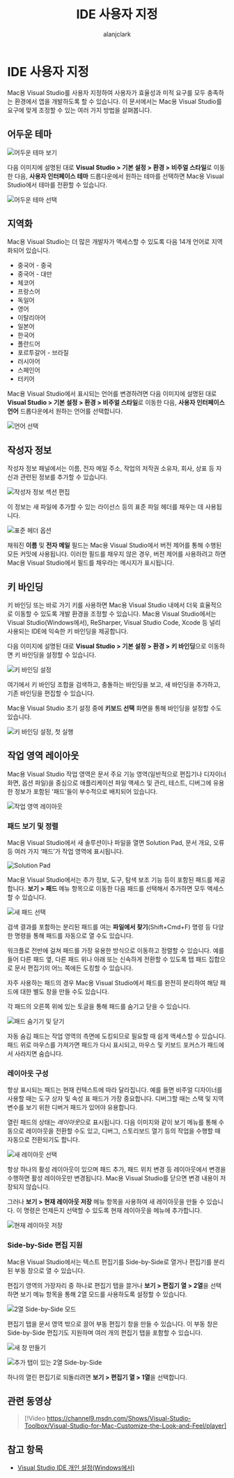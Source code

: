 ﻿---
title: IDE 사용자 지정
description: Mac용 Visual Studio를 다양한 방식으로 사용자 지정하여 사용자가 효율성과 미적 요구를 모두 충족하는 환경에서 앱을 개발하도록 할 수 있습니다. 이 문서에서는 Mac용 Visual Studio를 요구에 맞게 조정할 수 있는 여러 가지 방법을 살펴봅니다.
author: alanjclark
ms.author: dominicn
ms.date: 05/06/2018
ms.assetid: F7C2A28C-0759-4E0D-A28E-B72D5AB73DB6
ms.custom: video
ms.openlocfilehash: d35cd7ebc5534cd49f18db794b5fdeb5f62f4758
ms.sourcegitcommit: 370cc7fd2e11ede6d8215c8d81963a8307614550
ms.translationtype: HT
ms.contentlocale: ko-KR
ms.lasthandoff: 12/10/2019
ms.locfileid: "74984199"
---
# <a name="customizing-the-ide"></a>IDE 사용자 지정

Mac용 Visual Studio를 사용자 지정하여 사용자가 효율성과 미적 요구를 모두 충족하는 환경에서 앱을 개발하도록 할 수 있습니다. 이 문서에서는 Mac용 Visual Studio를 요구에 맞게 조정할 수 있는 여러 가지 방법을 살펴봅니다.

## <a name="dark-theme"></a>어두운 테마

![어두운 테마 보기](media/customizing-the-ide-image7a.png)

다음 이미지에 설명된 대로 **Visual Studio > 기본 설정 > 환경 > 비주얼 스타일**로 이동한 다음, **사용자 인터페이스 테마** 드롭다운에서 원하는 테마를 선택하면 Mac용 Visual Studio에서 테마를 전환할 수 있습니다.

![어두운 테마 선택](media/customizing-the-ide-image7b.png)

## <a name="localization"></a>지역화

Mac용 Visual Studio는 더 많은 개발자가 액세스할 수 있도록 다음 14개 언어로 지역화되어 있습니다.

* 중국어 - 중국
* 중국어 - 대만
* 체코어
* 프랑스어
* 독일어
* 영어
* 이탈리아어
* 일본어
* 한국어
* 폴란드어
* 포르투갈어 - 브라질
* 러시아어
* 스페인어
* 터키어

Mac용 Visual Studio에서 표시되는 언어를 변경하려면 다음 이미지에 설명된 대로 **Visual Studio > 기본 설정 > 환경 > 비주얼 스타일**로 이동한 다음, **사용자 인터페이스 언어** 드롭다운에서 원하는 언어를 선택합니다.

![언어 선택](media/customizing-the-ide-image11a.png)

## <a name="author-information"></a>작성자 정보

작성자 정보 패널에서는 이름, 전자 메일 주소, 작업의 저작권 소유자, 회사, 상표 등 자신과 관련된 정보를 추가할 수 있습니다.

![작성자 정보 섹션 편집](media/customizing-the-ide-image9a.png)

이 정보는 새 파일에 추가할 수 있는 라이선스 등의 표준 파일 헤더를 채우는 데 사용됩니다.

![표준 헤더 옵션](media/customizing-the-ide-image8a.png)

채워진 **이름** 및 **전자 메일** 필드는 Mac용 Visual Studio에서 버전 제어를 통해 수행된 모든 커밋에 사용됩니다. 이러한 필드를 채우지 않은 경우, 버전 제어를 사용하려고 하면 Mac용 Visual Studio에서 필드를 채우라는 메시지가 표시됩니다.

## <a name="key-bindings"></a>키 바인딩

키 바인딩 또는 바로 가기 키를 사용하면 Mac용 Visual Studio 내에서 더욱 효율적으로 이동할 수 있도록 개발 환경을 조정할 수 있습니다. Mac용 Visual Studio에서는 Visual Studio(Windows에서), ReSharper, Visual Studio Code, Xcode 등 널리 사용되는 IDE에 익숙한 키 바인딩을 제공합니다.

다음 이미지에 설명된 대로 **Visual Studio > 기본 설정 > 환경 > 키 바인딩**으로 이동하면 키 바인딩을 설정할 수 있습니다.

![키 바인딩 설정](media/customizing-the-ide-image10a.png)

여기에서 키 바인딩 조합을 검색하고, 충돌하는 바인딩을 보고, 새 바인딩을 추가하고, 기존 바인딩을 편집할 수 있습니다.

Mac용 Visual Studio 초기 설정 중에 **키보드 선택** 화면을 통해 바인딩을 설정할 수도 있습니다.

![키 바인딩 설정, 첫 실행](media/ide-tour-2019-keyboard-shortcut.png)

## <a name="workspace-layout"></a>작업 영역 레이아웃

Mac용 Visual Studio 작업 영역은 문서 주요 기능 영역(일반적으로 편집기나 디자이너 화면, 옵션 파일)을 중심으로 애플리케이션 파일 액세스 및 관리, 테스트, 디버그에 유용한 정보가 포함된 '패드'들이 부수적으로 배치되어 있습니다. 

 ![작업 영역 레이아웃](media/customizing-the-ide-image1a.png)

### <a name="viewing-and-arranging-pads"></a>패드 보기 및 정렬

Mac용 Visual Studio에서 새 솔루션이나 파일을 열면 Solution Pad, 문서 개요, 오류 등 여러 가지 ‘패드’가 작업 영역에 표시됩니다. 

![Solution Pad](media/customizing-the-ide-image2a.png)

Mac용 Visual Studio에서는 추가 정보, 도구, 탐색 보조 기능 등이 포함된 패드를 제공합니다. **보기 > 패드** 메뉴 항목으로 이동한 다음 패드를 선택해서 추가하면 모두 액세스할 수 있습니다.

![새 패드 선택](media/customizing-the-ide-image3a.png)

검색 결과를 포함하는 분리된 패드를 여는 **파일에서 찾기**(Shift+Cmd+F) 명령 등 다양한 명령을 통해 패드를 자동으로 열 수도 있습니다.

워크플로 전반에 걸쳐 패드를 가장 유용한 방식으로 이동하고 정렬할 수 있습니다. 예를 들어 다른 패드 옆, 다른 패드 위나 아래 또는 신속하게 전환할 수 있도록 탭 패드 집합으로 문서 편집기의 어느 쪽에든 도킹할 수 있습니다.

자주 사용하는 패드의 경우 Mac용 Visual Studio에서 패드를 완전히 분리하여 해당 패드에 대한 별도 창을 만들 수도 있습니다.

각 패드의 오른쪽 위에 있는 토글을 통해 패드를 숨기고 닫을 수 있습니다.

![패드 숨기기 및 닫기](media/customizing-the-ide-image5a.png)

자동 숨김 패드는 작업 영역의 측면에 도킹되므로 필요할 때 쉽게 액세스할 수 있습니다. 패드 위로 마우스를 가져가면 패드가 다시 표시되고, 마우스 및 키보드 포커스가 패드에서 사라지면 숨습니다.

### <a name="organizing-layouts"></a>레이아웃 구성

항상 표시되는 패드는 현재 컨텍스트에 따라 달라집니다. 예를 들면 비주얼 디자이너를 사용할 때는 도구 상자 및 속성 표 패드가 가장 중요합니다. 디버그할 때는 스택 및 지역 변수를 보기 위한 디버거 패드가 있어야 유용합니다.

열린 패드의 상태는 *레이아웃*으로 표시됩니다. 다음 이미지와 같이 보기 메뉴를 통해 수동으로 레이아웃을 전환할 수도 있고, 디버그, 스토리보드 열기 등의 작업을 수행할 때 자동으로 전환되기도 합니다.

![새 레이아웃 선택](media/customizing-the-ide-image6b.png)

항상 하나의 활성 레이아웃이 있으며 패드 추가, 패드 위치 변경 등 레이아웃에서 변경을 수행하면 활성 레이아웃만 변경됩니다. Mac용 Visual Studio를 닫으면 변경 내용이 저장되지 않습니다.

그러나 **보기 > 현재 레이아웃 저장** 메뉴 항목을 사용하여 새 레이아웃을 만들 수 있습니다. 이 명령은 언제든지 선택할 수 있도록 현재 레이아웃을 메뉴에 추가합니다.

![현재 레이아웃 저장](media/customizing-the-ide-image6a.png)

### <a name="side-by-side-editing-support"></a>Side-by-Side 편집 지원

Mac용 Visual Studio에서는 텍스트 편집기를 Side-by-Side로 열거나 편집기를 분리된 부동 창으로 열 수 있습니다.

편집기 영역의 가장자리 중 하나로 편집기 탭을 끌거나 **보기 > 편집기 열 > 2열**을 선택하면 보기 메뉴 항목을 통해 2열 모드를 사용하도록 설정할 수 있습니다.

![2열 Side-by-Side 모드](media/customizing-the-ide-sbs.png)

편집기 탭을 문서 영역 밖으로 끌어 부동 편집기 창을 만들 수 있습니다. 이 부동 창은 Side-by-Side 편집기도 지원하며 여러 개의 편집기 탭을 포함할 수 있습니다.

![새 창 만들기](media/customizing-the-ide-sbs1.png)

![추가 탭이 있는 2열 Side-by-Side](media/customizing-the-ide-sbs2.png)

하나의 열린 편집기로 되돌리려면 **보기 > 편집기 열 > 1열**을 선택합니다.

## <a name="related-video"></a>관련 동영상

> [!Video https://channel9.msdn.com/Shows/Visual-Studio-Toolbox/Visual-Studio-for-Mac-Customize-the-Look-and-Feel/player]

## <a name="see-also"></a>참고 항목

- [Visual Studio IDE 개인 설정(Windows에서)](/visualstudio/ide/personalizing-the-visual-studio-ide)
